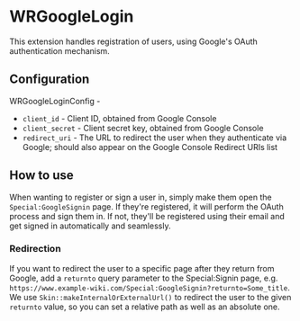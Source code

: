 # WRGoogleLogin

This extension handles registration of users, using Google's OAuth authentication mechanism.

## Configuration

WRGoogleLoginConfig -
- `client_id` - Client ID, obtained from Google Console
- `client_secret` - Client secret key, obtained from Google Console
- `redirect_uri` - The URL to redirect the user when they authenticate via Google; should also appear on the Google Console Redirect URIs list

## How to use

When wanting to register or sign a user in, simply make them open the `Special:GoogleSignin` page. If they're registered, it will perform the OAuth process and sign them in. If not, they'll be registered using their email and get signed in automatically and seamlessly.

### Redirection

If you want to redirect the user to a specific page after they return from Google, add a `returnto` query parameter to the Special:Signin page, e.g. `https://www.example-wiki.com/Special:GoogleSignin?returnto=Some_title`.
We use `Skin::makeInternalOrExternalUrl()` to redirect the user to the given `returnto` value, so you can set a relative path as well as an absolute one.